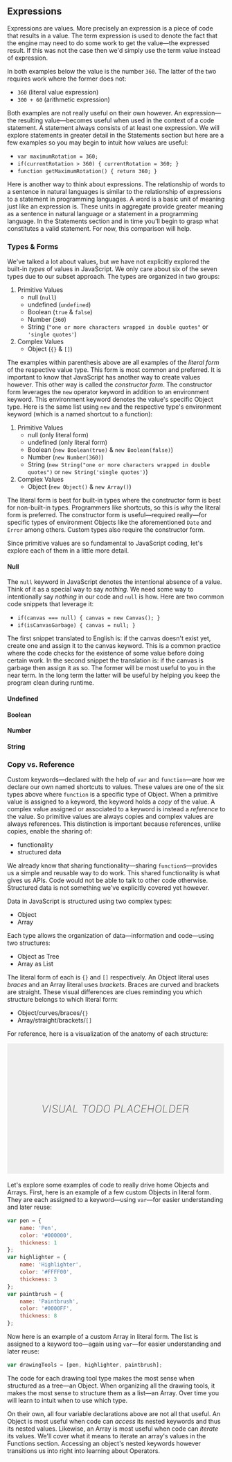## Expressions

Expressions are values. More precisely an expression is a piece of code that results in a value. The term expression is used to denote the fact that the engine may need to do some work to get the value—the expressed result. If this was not the case then we'd simply use the term value instead of expression.

In both examples below the value is the number `360`. The latter of the two requires work where the former does not:

- `360` (literal value expression)
- `300 + 60` (arithmetic expression)

Both examples are not really useful on their own however. An expression—the resulting value—becomes useful when used in the context of a code statement. A statement always consists of at least one expression. We will explore statements in greater detail in the Statements section but here are a few examples so you may begin to intuit how values are useful:

- `var maximumRotation = 360;`
- `if(currentRotation > 360) { currentRotation = 360; }`
- `function getMaximumRotation() { return 360; }`

Here is another way to think about expressions. The relationship of words to a sentence in natural languages is similar to the relationship of expressions to a statement in programming languages. A word is a basic unit of meaning just like an expression is. These units in aggregate provide greater meaning as a sentence in natural language or a statement in a programming language. In the Statements section and in time you'll begin to grasp what constitutes a valid statement. For now, this comparison will help.

### Types & Forms

We've talked a lot about values, but we have not explicitly explored the built-in *types* of values in JavaScript. We only care about six of the seven types due to our subset approach. The types are organized in two groups:

1. Primitive Values
    - null (`null`)
    - undefined (`undefined`)
    - Boolean (`true` & `false`)
    - Number (`360`)
    - String (`"one or more characters wrapped in double quotes"` or `'single quotes'`)
2. Complex Values
    - Object (`{}` & `[]`)

The examples within parenthesis above are all examples of the *literal form* of the respective value type. This form is most common and preferred. It is important to know that JavaScript has another way to create values however. This other way is called the *constructor form*. The constructor form leverages the `new` operator keyword in addition to an environment keyword. This environment keyword denotes the value's specific Object type. Here is the same list using `new` and the respective type's environment keyword (which is a named shortcut to a function):

1. Primitive Values
    - null (only literal form)
    - undefined (only literal form)
    - Boolean (`new Boolean(true)` & `new Boolean(false)`)
    - Number (`new Number(360)`)
    - String (`new String("one or more characters wrapped in double quotes")` or `new String('single quotes')`)
2. Complex Values
    - Object (`new Object()` & `new Array()`)

The literal form is best for built-in types where the constructor form is best for non-built-in types. Programmers like shortcuts, so this is why the literal form is preferred. The constructor form is useful—required really—for specific types of environment Objects like the aforementioned `Date` and `Error` among others. Custom types also require the constructor form.

Since primitive values are so fundamental to JavaScript coding, let's explore each of them in a little more detail.

#### Null

The `null` keyword in JavaScript denotes the intentional absence of a value. Think of it as a special way to say *nothing*. We need some way to intentionally say *nothing* in our code and `null` is how. Here are two common code snippets that leverage it:

- `if(canvas === null) { canvas = new Canvas(); }`
- `if(isCanvasGarbage) { canvas = null; }`

The first snippet translated to English is: if the canvas doesn't exist yet, create one and assign it to the canvas keyword. This is a common practice where the code checks for the existence of some value before doing certain work. In the second snippet the translation is: if the canvas is garbage then assign it as so. The former will be most useful to you in the near term. In the long term the latter will be useful by helping you keep the program clean during runtime.

#### Undefined
#### Boolean
#### Number
#### String

### Copy vs. Reference

Custom keywords—declared with the help of `var` and `function`—are how we declare our own named shortcuts to values. These values are one of the six types above where `function` is a specific type of Object. When a primitive value is assigned to a keyword, the keyword holds a *copy* of the value. A complex value assigned or associated to a keyword is instead a *reference* to the value. So primitive values are always copies and complex values are always references. This distinction is important because references, unlike copies, enable the sharing of:

- functionality
- structured data

We already know that sharing functionality—sharing `function`s—provides us a simple and reusable way to do work. This shared functionality is what gives us APIs. Code would not be able to talk to other code otherwise. Structured data is not something we've explicitly covered yet however.

Data in JavaScript is structured using two complex types:

- Object
- Array

Each type allows the organization of data—information and code—using two structures:

- Object as Tree
- Array as List

The literal form of each is `{}` and `[]` respectively. An Object literal uses *braces* and an Array literal uses *brackets*. Braces are curved and brackets are straight. These visual differences are clues reminding you which structure belongs to which literal form:

- Object/curves/braces/`{}`
- Array/straight/brackets/`[]`

For reference, here is a visualization of the anatomy of each structure:

![Object and Array Anatomy](../assets/img/visual-todo-placeholder.jpg "Object and Array Anatomy")

Let's explore some examples of code to really drive home Objects and Arrays. First, here is an example of a few custom Objects in literal form. They are each assigned to a keyword—using `var`—for easier understanding and later reuse:

```javascript
var pen = {
    name: 'Pen',
    color: '#000000',
    thickness: 1 
};
var highlighter = {
    name: 'Highlighter',
    color: '#FFFF00',
    thickness: 3
};
var paintbrush = {
    name: 'Paintbrush',
    color: '#0000FF',
    thickness: 8 
};
```

Now here is an example of a custom Array in literal form. The list is assigned to a keyword too—again using `var`—for easier understanding and later reuse:

```javascript
var drawingTools = [pen, highlighter, paintbrush];
```

The code for each drawing tool type makes the most sense when structured as a tree—an Object. When organizing all the drawing tools, it makes the most sense to structure them as a list—an Array. Over time you will learn to intuit when to use which type.

On their own, all four variable declarations above are not all that useful. An Object is most useful when code can *access* its nested keywords and thus its nested values. Likewise, an Array is most useful when code can *iterate* its values. We'll cover what it means to iterate an array's values in the Functions section. Accessing an object's nested keywords however transitions us into right into learning about Operators.
